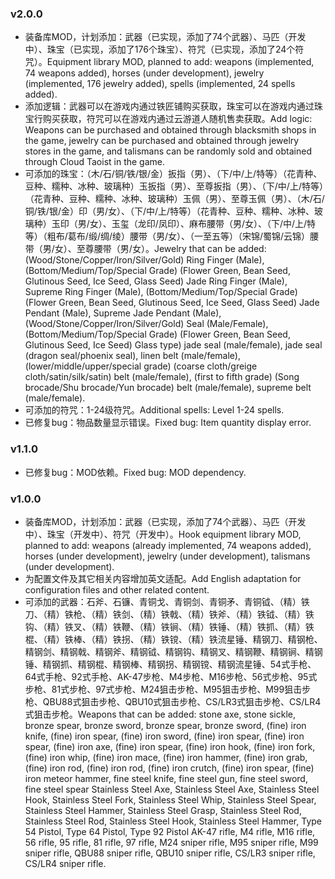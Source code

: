 ### v2.0.0

- 装备库MOD，计划添加：武器（已实现，添加了74个武器）、马匹（开发中）、珠宝（已实现，添加了176个珠宝）、符咒（已实现，添加了24个符咒）。Equipment library MOD, planned to add: weapons (implemented, 74 weapons added), horses (under development), jewelry (implemented, 176 jewelry added), spells (implemented, 24 spells added).
- 添加逻辑：武器可以在游戏内通过铁匠铺购买获取，珠宝可以在游戏内通过珠宝行购买获取，符咒可以在游戏内通过云游道人随机售卖获取。Add logic: Weapons can be purchased and obtained through blacksmith shops in the game, jewelry can be purchased and obtained through jewelry stores in the game, and talismans can be randomly sold and obtained through Cloud Taoist in the game.
- 可添加的珠宝：（木/石/铜/铁/银/金）扳指（男）、（下/中/上/特等）（花青种、豆种、糯种、冰种、玻璃种）玉扳指（男）、至尊扳指（男）、（下/中/上/特等）（花青种、豆种、糯种、冰种、玻璃种）玉佩（男）、至尊玉佩（男）、（木/石/铜/铁/银/金）印（男/女）、（下/中/上/特等）（花青种、豆种、糯种、冰种、玻璃种）玉印（男/女）、玉玺（龙印/凤印）、麻布腰带（男/女）、（下/中/上/特等）（粗布/葛布/缎/绸/绫）腰带（男/女）、（一至五等）（宋锦/蜀锦/云锦）腰带（男/女）、至尊腰带（男/女）。Jewelry that can be added: (Wood/Stone/Copper/Iron/Silver/Gold) Ring Finger (Male), (Bottom/Medium/Top/Special Grade) (Flower Green, Bean Seed, Glutinous Seed, Ice Seed, Glass Seed) Jade Ring Finger (Male), Supreme Ring Finger (Male), (Bottom/Medium/Top/Special Grade) (Flower Green, Bean Seed, Glutinous Seed, Ice Seed, Glass Seed) Jade Pendant (Male), Supreme Jade Pendant (Male), (Wood/Stone/Copper/Iron/Silver/Gold) Seal (Male/Female), (Bottom/Medium/Top/Special Grade) (Flower Green, Bean Seed, Glutinous Seed, Ice Seed) Glass type) jade seal (male/female), jade seal (dragon seal/phoenix seal), linen belt (male/female), (lower/middle/upper/special grade) (coarse cloth/greige cloth/satin/silk/satin) belt (male/female), (first to fifth grade) (Song brocade/Shu brocade/Yun brocade) belt (male/female), supreme belt (male/female).
- 可添加的符咒：1-24级符咒。Additional spells: Level 1-24 spells.
- 已修复bug：物品数量显示错误。Fixed bug: Item quantity display error.

### v1.1.0

- 已修复bug：MOD依赖。Fixed bug: MOD dependency.

### v1.0.0

- 装备库MOD，计划添加：武器（已实现，添加了74个武器）、马匹（开发中）、珠宝（开发中）、符咒（开发中）。Hook equipment library MOD, planned to add: weapons (already implemented, 74 weapons added), horses (under development), jewelry (under development), talismans (under development).
- 为配置文件及其它相关内容增加英文适配。Add English adaptation for configuration files and other related content.
- 可添加的武器：石斧、石镰、青铜戈、青铜剑、青铜矛、青铜钺、（精）铁刀、（精）铁枪、（精）铁剑、（精）铁戟、（精）铁斧、（精）铁钺、（精）铁钩、（精）铁叉、（精）铁鞭、（精）铁锏、（精）铁锤、（精）铁抓、（精）铁棍、（精）铁棒、（精）铁拐、（精）铁镋、（精）铁流星锤、精钢刀、精钢枪、精钢剑、精钢戟、精钢斧、精钢钺、精钢钩、精钢叉、精钢鞭、精钢锏、精钢锤、精钢抓、精钢棍、精钢棒、精钢拐、精钢镋、精钢流星锤、54式手枪、64式手枪、92式手枪、AK-47步枪、M4步枪、M16步枪、56式步枪、95式步枪、81式步枪、97式步枪、M24狙击步枪、M95狙击步枪、M99狙击步枪、QBU88式狙击步枪、QBU10式狙击步枪、CS/LR3式狙击步枪、CS/LR4式狙击步枪。Weapons that can be added: stone axe, stone sickle, bronze spear, bronze sword, bronze spear, bronze sword, (fine) iron knife, (fine) iron spear, (fine) iron sword, (fine) iron spear, (fine) iron spear, (fine) iron axe, (fine) iron spear, (fine) iron hook, (fine) iron fork, (fine) iron whip, (fine) iron mace, (fine) iron hammer, (fine) iron grab, (fine) iron rod, (fine) iron rod, (fine) iron crutch, (fine) iron spear, (fine) iron meteor hammer, fine steel knife, fine steel gun, fine steel sword, fine steel spear Stainless Steel Axe, Stainless Steel Axe, Stainless Steel Hook, Stainless Steel Fork, Stainless Steel Whip, Stainless Steel Spear, Stainless Steel Hammer, Stainless Steel Grasp, Stainless Steel Rod, Stainless Steel Rod, Stainless Steel Hook, Stainless Steel Hammer, Type 54 Pistol, Type 64 Pistol, Type 92 Pistol AK-47 rifle, M4 rifle, M16 rifle, 56 rifle, 95 rifle, 81 rifle, 97 rifle, M24 sniper rifle, M95 sniper rifle, M99 sniper rifle, QBU88 sniper rifle, QBU10 sniper rifle, CS/LR3 sniper rifle, CS/LR4 sniper rifle.
